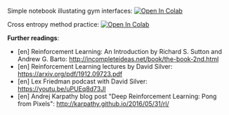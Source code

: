 Simple notebook illustating gym interfaces:
[![Open In Colab](https://colab.research.google.com/assets/colab-badge.svg)](https://colab.research.google.com/github/girafe-ai/ml-mipt/blob/advanced_f20/week1_07_Intro_to_RL/practice_gym_interfaces_example.ipynb)

Cross entropy method practice:
[![Open In Colab](https://colab.research.google.com/assets/colab-badge.svg)](https://colab.research.google.com/github/girafe-ai/ml-mipt/blob/advanced_f20/week1_07_Intro_to_RL/practice_Crossentropy_method.ipynb)


__Further readings__:
* [en] Reinforcement Learning: An Introduction by Richard S. Sutton and Andrew G. Barto: http://incompleteideas.net/book/the-book-2nd.html
* [en] Reinforcement Learning lectures by David Silver: https://arxiv.org/pdf/1912.09723.pdf
* [en] Lex Friedman podcast with David Silver: https://youtu.be/uPUEq8d73JI
* [en] Andrej Karpathy blog post "Deep Reinforcement Learning: Pong from Pixels": http://karpathy.github.io/2016/05/31/rl/
